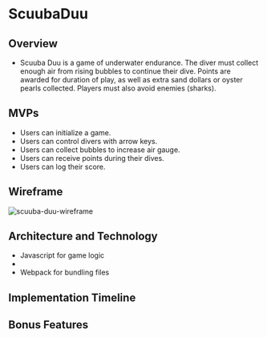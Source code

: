 # ScuubaDuu

## Overview
  - Scuuba Duu is a game of underwater endurance. The diver must collect enough air from rising bubbles to continue their dive. Points are awarded for duration of play, as well as extra sand dollars or oyster pearls collected. Players must also avoid enemies (sharks).

## MVPs
  - Users can initialize a game. 
  - Users can control divers with arrow keys. 
  - Users can collect bubbles to increase air gauge. 
  - Users can receive points during their dives. 
  - Users can log their score. 
## Wireframe
 ![scuuba-duu-wireframe]()
## Architecture and Technology
  - Javascript for game logic
  - 
  - Webpack for bundling files
## Implementation Timeline

## Bonus Features

